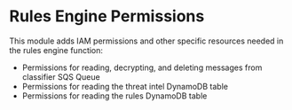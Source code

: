 # Rules Engine Permissions
This module adds IAM permissions and other specific resources needed in the rules engine function:
  * Permissions for reading, decrypting, and deleting messages from classifier SQS Queue
  * Permissions for reading the threat intel DynamoDB table
  * Permissions for reading the rules DynamoDB table
